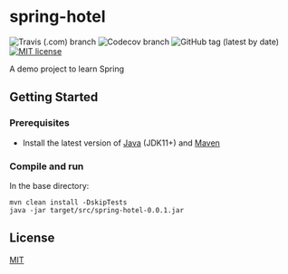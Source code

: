 # spring-hotel
![Travis (.com) branch](https://img.shields.io/travis/com/tomdaly/spring-hotel/develop)
![Codecov branch](https://img.shields.io/codecov/c/github/tomdaly/spring-hotel/develop)
![GitHub tag (latest by date)](https://img.shields.io/github/v/tag/tomdaly/spring-hotel)
[![MIT license](http://img.shields.io/badge/license-MIT-brightgreen.svg)](http://opensource.org/licenses/MIT)

A demo project to learn Spring

## Getting Started
### Prerequisites
* Install the latest version of [Java](https://www.java.com/en/) (JDK11+) and [Maven](https://maven.apache.org/download.cgi)

### Compile and run
In the base directory:  
```
mvn clean install -DskipTests
java -jar target/src/spring-hotel-0.0.1.jar
```

## License
[MIT](https://choosealicense.com/licenses/mit/)
